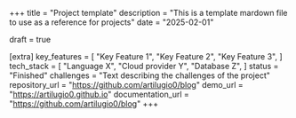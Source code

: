 +++
title = "Project template"
description = "This is a template mardown file to use as a reference for projects"
date = "2025-02-01"

draft = true

[extra]
key_features = [
    "Key Feature 1",
    "Key Feature 2",
    "Key Feature 3",
]
tech_stack = [
    "Language X",
    "Cloud provider Y",
    "Database Z",
]
status = "Finished"
challenges = "Text describing the challenges of the project"
repository_url = "https://github.com/artilugio0/blog"
demo_url = "https://artilugio0.github.io"
documentation_url = "https://github.com/artilugio0/blog"
+++
